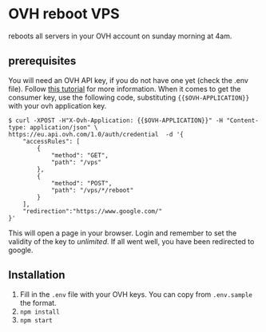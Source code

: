 # OVH reboot VPS
reboots all servers in your OVH account on sunday morning at 4am.

## prerequisites
You will need an OVH API key, if you do not have one yet (check the .env file). Follow [this tutorial](https://docs.ovh.com/gb/en/customer/first-steps-with-ovh-api/) for more information. When it comes to get the consumer key, use the following code, substituting `{{$OVH-APPLICATION}}` with your ovh application key.

```
$ curl -XPOST -H"X-Ovh-Application: {{$OVH-APPLICATION}}" -H "Content-type: application/json" \
https://eu.api.ovh.com/1.0/auth/credential  -d '{
    "accessRules": [
        {
            "method": "GET",
            "path": "/vps"
        },
        {
            "method": "POST",
            "path": "/vps/*/reboot"
        }
    ],
    "redirection":"https://www.google.com/"
}'
```
This will open a page in your browser. Login and remember to set the validity of the key to *unlimited*. If all went well, you have been redirected to google.

## Installation
1. Fill in the `.env` file with your OVH keys. You can copy from `.env.sample` the format.
2. `npm install`
3. `npm start`